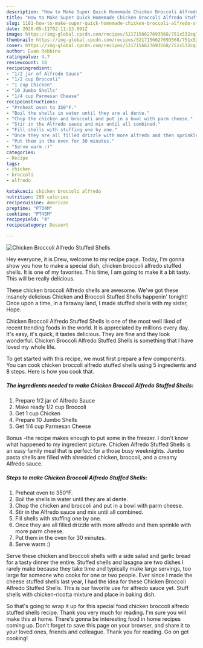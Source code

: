 ```yaml
---
description: "How to Make Super Quick Homemade Chicken Broccoli Alfredo Stuffed Shells"
title: "How to Make Super Quick Homemade Chicken Broccoli Alfredo Stuffed Shells"
slug: 1181-how-to-make-super-quick-homemade-chicken-broccoli-alfredo-stuffed-shells
date: 2020-05-11T02:11:13.091Z
image: https://img-global.cpcdn.com/recipes/5217156627693568/751x532cq70/chicken-broccoli-alfredo-stuffed-shells-recipe-main-photo.jpg
thumbnail: https://img-global.cpcdn.com/recipes/5217156627693568/751x532cq70/chicken-broccoli-alfredo-stuffed-shells-recipe-main-photo.jpg
cover: https://img-global.cpcdn.com/recipes/5217156627693568/751x532cq70/chicken-broccoli-alfredo-stuffed-shells-recipe-main-photo.jpg
author: Evan Robbins
ratingvalue: 4.7
reviewcount: 14
recipeingredient:
- "1/2 jar of Alfredo Sauce"
- "1/2 cup Broccoli"
- "1 cup Chicken"
- "10 Jumbo Shells"
- "1/4 cup Parmesan Cheese"
recipeinstructions:
- "Preheat oven to 350°F."
- "Boil the shells in water until they are al dente."
- "Chop the chicken and broccoli and put in a bowl with parm cheese."
- "Stir in the Alfredo sauce and mix until all combined."
- "Fill shells with stuffing one by one."
- "Once they are all filled drizzle with more alfredo and then sprinkle with more parm cheese."
- "Put them in the oven for 30 minutes."
- "Serve warm :)"
categories:
- Recipe
tags:
- chicken
- broccoli
- alfredo

katakunci: chicken broccoli alfredo 
nutrition: 298 calories
recipecuisine: American
preptime: "PT34M"
cooktime: "PT45M"
recipeyield: "4"
recipecategory: Dessert

---
```



![Chicken Broccoli Alfredo Stuffed Shells](https://img-global.cpcdn.com/recipes/5217156627693568/751x532cq70/chicken-broccoli-alfredo-stuffed-shells-recipe-main-photo.jpg)

Hey everyone, it is Drew, welcome to my recipe page. Today, I'm gonna show you how to make a special dish, chicken broccoli alfredo stuffed shells. It is one of my favorites. This time, I am going to make it a bit tasty. This will be really delicious.

These chicken broccoli Alfredo shells are awesome. We&#39;ve got these insanely delicious Chicken and Broccoli Stuffed Shells happenin&#39; tonight! Once upon a time, in a faraway land, I made stuffed shells with my sister, Hope.

Chicken Broccoli Alfredo Stuffed Shells is one of the most well liked of recent trending foods in the world. It is appreciated by millions every day. It's easy, it's quick, it tastes delicious. They are fine and they look wonderful. Chicken Broccoli Alfredo Stuffed Shells is something that I have loved my whole life.


To get started with this recipe, we must first prepare a few components. You can cook chicken broccoli alfredo stuffed shells using 5 ingredients and 8 steps. Here is how you cook that.

<!--inarticleads1-->

##### The ingredients needed to make Chicken Broccoli Alfredo Stuffed Shells:

1. Prepare 1/2 jar of Alfredo Sauce
1. Make ready 1/2 cup Broccoli
1. Get 1 cup Chicken
1. Prepare 10 Jumbo Shells
1. Get 1/4 cup Parmesan Cheese


Bonus -the recipe makes enough to put some in the freezer. I don&#39;t know what happened to my ingredient picture. Chicken Alfredo Stuffed Shells is an easy family meal that is perfect for a those busy weeknights. Jumbo pasta shells are filled with shredded chicken, broccoli, and a creamy Alfredo sauce. 

<!--inarticleads2-->

##### Steps to make Chicken Broccoli Alfredo Stuffed Shells:

1. Preheat oven to 350°F.
1. Boil the shells in water until they are al dente.
1. Chop the chicken and broccoli and put in a bowl with parm cheese.
1. Stir in the Alfredo sauce and mix until all combined.
1. Fill shells with stuffing one by one.
1. Once they are all filled drizzle with more alfredo and then sprinkle with more parm cheese.
1. Put them in the oven for 30 minutes.
1. Serve warm :)


Serve these chicken and broccoli shells with a side salad and garlic bread for a tasty dinner the entire. Stuffed shells and lasagna are two dishes I rarely make because they take time and typically make large servings, too large for someone who cooks for one or two people. Ever since I made the cheese stuffed shells last year, I had the idea for these Chicken Broccoli Alfredo Stuffed Shells. This is our favorite use for alfredo sauce yet. Stuff shells with chicken-ricotta mixture and place in baking dish. 

So that's going to wrap it up for this special food chicken broccoli alfredo stuffed shells recipe. Thank you very much for reading. I'm sure you will make this at home. There's gonna be interesting food in home recipes coming up. Don't forget to save this page on your browser, and share it to your loved ones, friends and colleague. Thank you for reading. Go on get cooking!
